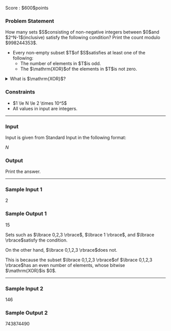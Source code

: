 
<div>

<span>

<span>

<p>
Score : $600$points
</p>

<div>

<section>

### **Problem Statement**

<p>
How many sets $S$consisting of non-negative integers between $0$and $2^N-1$(inclusive) satisfy the following condition? Print the count modulo $998244353$.
</p>

<ul>

<li>
Every non-empty subset $T$of $S$satisfies at least one of the following:
<ul>

<li>
The number of elements in $T$is odd.
</li>

<li>
The $\mathrm{XOR}$of the elements in $T$is not zero.
</li>

</ul>

</li>

</ul>

<details>

<summary>
What is $\mathrm{XOR}$?
    
</summary>

<p>
The bitwise $\mathrm{XOR}$of non-negative integers $A$and $B$, $A \oplus B$, is defined as follows:
        
</p>

<ul>

<li>
When $A \oplus B$is written in base two, the digit in the $2^k$'s place ($k \geq 0$) is $1$if exactly one of the digits in that place of $A$and $B$is $1$, and $0$otherwise.
</li>

</ul>
For example, we have $3 \oplus 5 = 6$(in base two: $011 \oplus 101 = 110$).

Generally, the bitwise $\mathrm{XOR}$of $k$non-negative integers $p_1, p_2, p_3, \dots, p_k$is defined as $(\dots ((p_1 \oplus p_2) \oplus p_3) \oplus \dots \oplus p_k)$. We can prove that this value does not depend on the order of $p_1, p_2, p_3, \dots, p_k$.
    
<p>

</p>

</details>

</section>

</div>

<div>

<section>

### **Constraints**

<ul>

<li>
$1 \le N \le 2 \times 10^5$
</li>

<li>
All values in input are integers.
</li>

</ul>

</section>

</div>

---

<div>

<div>

<section>

### **Input**

<p>
Input is given from Standard Input in the following format:
</p>

<div>

$N$
</div>

</section>

</div>

<div>

<section>

### **Output**

<p>
Print the answer.
</p>

</section>

</div>

</div>

---

<div>

<section>

### **Sample Input 1**

<div>

2

</div>

</section>

</div>

<div>

<section>

### **Sample Output 1**

<div>

15

</div>

<p>
Sets such as $\lbrace 0,2,3 \rbrace$, $\lbrace 1 \rbrace$, and $\lbrace \rbrace$satisfy the condition.
</p>

<p>
On the other hand, $\lbrace 0,1,2,3 \rbrace$does not.
</p>

<p>
This is because the subset $\lbrace 0,1,2,3 \rbrace$of $\lbrace 0,1,2,3 \rbrace$has an even number of elements, whose bitwise $\mathrm{XOR}$is $0$.
</p>

</section>

</div>

---

<div>

<section>

### **Sample Input 2**

<div>

146

</div>

</section>

</div>

<div>

<section>

### **Sample Output 2**

<div>

743874490

</div>

</section>

</div>

</span>

</span>

</div>

